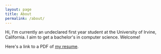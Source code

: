 ```yaml
---
layout: page
title: About
permalink: /about/
---
```


Hi, I'm currently an undeclared first year student at the University of Irvine, California. I aim to get a bachelor's in computer science. Welcome!

Here's a link to a PDF of [my resume](/docs/resume_MatthewNguyen.pdf).